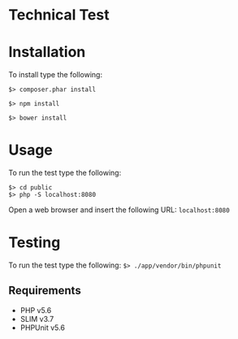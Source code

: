# Technical Test

# Installation
To install type the following: 
```
$> composer.phar install

$> npm install 

$> bower install
```

# Usage

To run the test type the following:
```
$> cd public
$> php -S localhost:8080

```
Open a web browser and insert the following URL: 
`localhost:8080`

# Testing
To run the test type the following:
`$> ./app/vendor/bin/phpunit`

## Requirements

- PHP v5.6
- SLIM v3.7
- PHPUnit v5.6